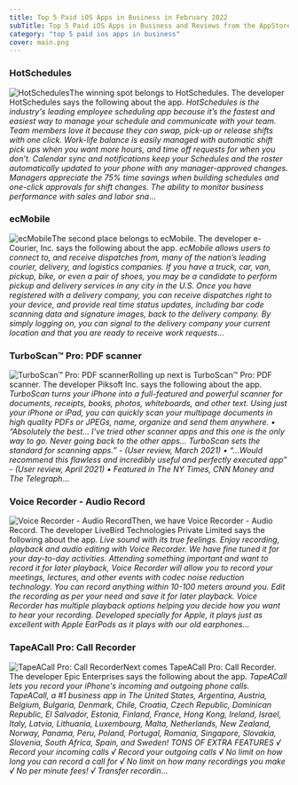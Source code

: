 ```yaml
---
title: Top 5 Paid iOS Apps in Business in February 2022
subTitle: Top 5 Paid iOS Apps in Business and Reviews from the AppStore in February 2022.
category: "top 5 paid ios apps in business"
cover: main.png
---
```


### HotSchedules

![HotSchedules](https://is1-ssl.mzstatic.com/image/thumb/Purple116/v4/65/09/ba/6509ba22-8686-5a24-588e-107f00dc69c2/AppIcon-1x_U007emarketing-0-7-0-85-220.png/100x100bb.png)The winning spot belongs to HotSchedules. The developer HotSchedules says the following about the app. _HotSchedules is the industry's leading employee scheduling app because it’s the fastest and easiest way to manage your schedule and communicate with your team.    Team members love it because they can swap, pick-up or release shifts with one click. Work-life balance is easily managed with automatic shift pick ups when you want more hours, and time off requests for when you don’t.  Calendar sync and notifications keep your Schedules and the roster automatically updated to your phone with any manager-approved changes.  Managers appreciate the 75% time savings when building schedules and one-click approvals for shift changes.  The ability to monitor business performance with sales and labor sna_...

### ecMobile

![ecMobile](https://is2-ssl.mzstatic.com/image/thumb/Purple116/v4/da/19/d5/da19d5f8-3a96-483f-75d8-ba40d11e73bb/AppIcon-0-0-1x_U007emarketing-0-0-0-5-0-0-sRGB-0-0-0-GLES2_U002c0-512MB-85-220-0-0.png/100x100bb.png)The second place belongs to ecMobile. The developer e-Courier, Inc. says the following about the app. _ecMobile allows users to connect to, and receive dispatches from, many of the nation’s leading courier, delivery, and logistics companies.  If you have a truck, car, van, pickup, bike, or even a pair of shoes, you may be a candidate to perform pickup and delivery services in any city in the U.S.  Once you have registered with a delivery company, you can receive dispatches right to your device, and provide real time status updates, including bar code scanning data and signature images, back to the delivery company.  By simply logging on, you can signal to the delivery company your current location and that you are ready to receive work requests_...

### TurboScan™ Pro: PDF scanner

![TurboScan™ Pro: PDF scanner](https://is1-ssl.mzstatic.com/image/thumb/Purple116/v4/15/2b/b7/152bb7c3-7f50-bc37-d51b-c5114f8ac5cd/AppIcon-0-1x_U007emarketing-0-7-0-85-220.png/100x100bb.png)Rolling up next is TurboScan™ Pro: PDF scanner. The developer Piksoft Inc. says the following about the app. _TurboScan turns your iPhone into a full-featured and powerful scanner for documents, receipts, books, photos, whiteboards, and other text. Using just your iPhone or iPad, you can quickly scan your multipage documents in high quality PDFs or JPEGs, name, organize and send them anywhere.  • “Absolutely the best... I've tried other scanner apps and this one is the only way to go. Never going back to the other apps… TurboScan sets the standard for scanning apps.” - (User review, March 2021)  • “…Would recommend this flawless and incredibly useful and perfectly executed app” - (User review, April 2021)  • Featured in The NY Times, CNN Money and The Telegraph_...

### Voice Recorder - Audio Record

![Voice Recorder - Audio Record](https://is5-ssl.mzstatic.com/image/thumb/Purple115/v4/4f/5f/57/4f5f575e-6600-31eb-cd13-6d162aba00dc/AppIcon-1x_U007emarketing-0-7-0-85-220.png/100x100bb.png)Then, we have Voice Recorder - Audio Record. The developer LiveBird Technologies Private Limited says the following about the app. _Live sound with its true feelings. Enjoy recording, playback and audio editing with Voice Recorder. We have fine tuned it for your day-to-day activities. Attending something important and want to record it for later playback, Voice Recorder will allow you to record your meetings, lectures, and other events with codec noise reduction technology. You can record anything within 10-100 meters around you.  Edit the recording as per your need and save it for later playback. Voice Recorder has multiple playback options helping you decide how you want to hear your recording. Developed specially for Apple, it plays just as excellent with Apple EarPods as it plays with our old earphones_...

### TapeACall Pro: Call Recorder

![TapeACall Pro: Call Recorder](https://is4-ssl.mzstatic.com/image/thumb/Purple126/v4/3f/a0/cb/3fa0cbe7-8fda-51e1-b60d-10fc7d263afb/AppIcon-0-0-1x_U007emarketing-0-0-0-2-0-0-sRGB-0-0-0-GLES2_U002c0-512MB-85-220-0-0.png/100x100bb.png)Next comes TapeACall Pro: Call Recorder. The developer Epic Enterprises says the following about the app. _TapeACall lets you record your iPhone's incoming and outgoing phone calls.   TapeACall, a #1 business app in The United States, Argentina, Austria, Belgium, Bulgaria, Denmark, Chile, Croatia, Czech Republic, Dominican Republic, El Salvador, Estonia, Finland, France, Hong Kong, Ireland, Israel, Italy, Latvia, Lithuania, Luxembourg, Malta, Netherlands, New Zealand, Norway, Panama, Peru, Poland, Portugal, Romania, Singapore, Slovakia, Slovenia, South Africa, Spain, and Sweden!  TONS OF EXTRA FEATURES  √ Record your incoming calls  √ Record your outgoing calls  √ No limit on how long you can record a call for  √ No limit on how many recordings you make  √ No per minute fees!  √ Transfer recordin_...

